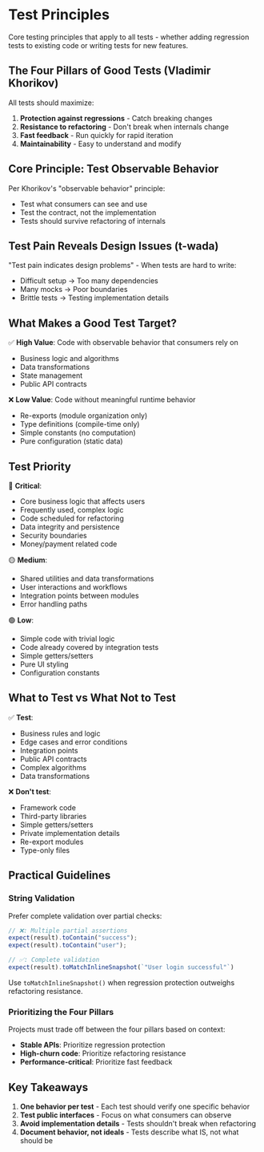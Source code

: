 # Test Principles

Core testing principles that apply to all tests - whether adding regression tests to existing code or writing tests for new features.

## The Four Pillars of Good Tests (Vladimir Khorikov)

All tests should maximize:

1. **Protection against regressions** - Catch breaking changes
2. **Resistance to refactoring** - Don't break when internals change
3. **Fast feedback** - Run quickly for rapid iteration
4. **Maintainability** - Easy to understand and modify

## Core Principle: Test Observable Behavior

Per Khorikov's "observable behavior" principle:

- Test what consumers can see and use
- Test the contract, not the implementation
- Tests should survive refactoring of internals

## Test Pain Reveals Design Issues (t-wada)

"Test pain indicates design problems" - When tests are hard to write:

- Difficult setup → Too many dependencies
- Many mocks → Poor boundaries
- Brittle tests → Testing implementation details

## What Makes a Good Test Target?

✅ **High Value**: Code with observable behavior that consumers rely on

- Business logic and algorithms
- Data transformations
- State management
- Public API contracts

❌ **Low Value**: Code without meaningful runtime behavior

- Re-exports (module organization only)
- Type definitions (compile-time only)
- Simple constants (no computation)
- Pure configuration (static data)

## Test Priority

🔴 **Critical**:

- Core business logic that affects users
- Frequently used, complex logic
- Code scheduled for refactoring
- Data integrity and persistence
- Security boundaries
- Money/payment related code

🟡 **Medium**:

- Shared utilities and data transformations
- User interactions and workflows
- Integration points between modules
- Error handling paths

🟢 **Low**:

- Simple code with trivial logic
- Code already covered by integration tests
- Simple getters/setters
- Pure UI styling
- Configuration constants

## What to Test vs What Not to Test

✅ **Test**:

- Business rules and logic
- Edge cases and error conditions
- Integration points
- Public API contracts
- Complex algorithms
- Data transformations

❌ **Don't test**:

- Framework code
- Third-party libraries
- Simple getters/setters
- Private implementation details
- Re-export modules
- Type-only files

## Practical Guidelines

### String Validation

Prefer complete validation over partial checks:

```ts
// ❌: Multiple partial assertions
expect(result).toContain("success");
expect(result).toContain("user");

// ✅: Complete validation
expect(result).toMatchInlineSnapshot(`"User login successful"`)
```

Use `toMatchInlineSnapshot()` when regression protection outweighs refactoring resistance.

### Prioritizing the Four Pillars

Projects must trade off between the four pillars based on context:

- **Stable APIs**: Prioritize regression protection
- **High-churn code**: Prioritize refactoring resistance  
- **Performance-critical**: Prioritize fast feedback

## Key Takeaways

1. **One behavior per test** - Each test should verify one specific behavior
2. **Test public interfaces** - Focus on what consumers can observe
3. **Avoid implementation details** - Tests shouldn't break when refactoring
4. **Document behavior, not ideals** - Tests describe what IS, not what should be
